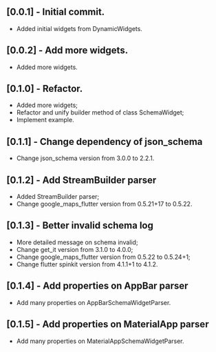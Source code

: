 ## [0.0.1] - Initial commit.

* Added initial widgets from DynamicWidgets.

## [0.0.2] - Add more widgets.

* Added more widgets.

## [0.1.0] - Refactor.

* Added more widgets;
* Refactor and unify builder method of class SchemaWidget;
* Implement example.

## [0.1.1] - Change dependency of json_schema

* Change json_schema version from 3.0.0 to 2.2.1.

## [0.1.2] - Add StreamBuilder parser

* Added StreamBuilder parser;
* Change google_maps_flutter version from 0.5.21+17 to 0.5.22.

## [0.1.3] - Better invalid schema log

* More detailed message on schema invalid;
* Change get_it version from 3.1.0 to 4.0.0;
* Change google_maps_flutter version from 0.5.22 to 0.5.24+1;
* Change flutter spinkit version from 4.1.1+1 to 4.1.2.

## [0.1.4] - Add properties on AppBar parser

* Add many properties on AppBarSchemaWidgetParser.

## [0.1.5] - Add properties on MaterialApp parser

* Add many properties on MaterialAppSchemaWidgetParser.
